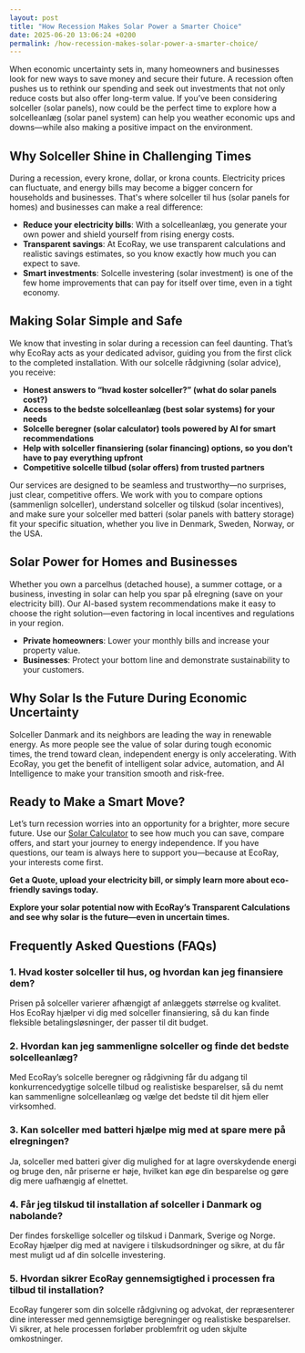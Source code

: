 ```yaml
---
layout: post
title: "How Recession Makes Solar Power a Smarter Choice"
date: 2025-06-20 13:06:24 +0200
permalink: /how-recession-makes-solar-power-a-smarter-choice/
---
```

When economic uncertainty sets in, many homeowners and businesses look for new ways to save money and secure their future. A recession often pushes us to rethink our spending and seek out investments that not only reduce costs but also offer long-term value. If you’ve been considering solceller (solar panels), now could be the perfect time to explore how a solcelleanlæg (solar panel system) can help you weather economic ups and downs—while also making a positive impact on the environment.

## Why Solceller Shine in Challenging Times

During a recession, every krone, dollar, or krona counts. Electricity prices can fluctuate, and energy bills may become a bigger concern for households and businesses. That's where solceller til hus (solar panels for homes) and businesses can make a real difference:

- **Reduce your electricity bills**: With a solcelleanlæg, you generate your own power and shield yourself from rising energy costs.
- **Transparent savings**: At EcoRay, we use transparent calculations and realistic savings estimates, so you know exactly how much you can expect to save.
- **Smart investments**: Solcelle investering (solar investment) is one of the few home improvements that can pay for itself over time, even in a tight economy.

## Making Solar Simple and Safe

We know that investing in solar during a recession can feel daunting. That’s why EcoRay acts as your dedicated advisor, guiding you from the first click to the completed installation. With our solcelle rådgivning (solar advice), you receive:

- **Honest answers to “hvad koster solceller?” (what do solar panels cost?)**
- **Access to the bedste solcelleanlæg (best solar systems) for your needs**
- **Solcelle beregner (solar calculator) tools powered by AI for smart recommendations**
- **Help with solceller finansiering (solar financing) options, so you don’t have to pay everything upfront**
- **Competitive solcelle tilbud (solar offers) from trusted partners**

Our services are designed to be seamless and trustworthy—no surprises, just clear, competitive offers. We work with you to compare options (sammenlign solceller), understand solceller og tilskud (solar incentives), and make sure your solceller med batteri (solar panels with battery storage) fit your specific situation, whether you live in Denmark, Sweden, Norway, or the USA.

## Solar Power for Homes and Businesses

Whether you own a parcelhus (detached house), a summer cottage, or a business, investing in solar can help you spar på elregning (save on your electricity bill). Our AI-based system recommendations make it easy to choose the right solution—even factoring in local incentives and regulations in your region.

- **Private homeowners**: Lower your monthly bills and increase your property value.
- **Businesses**: Protect your bottom line and demonstrate sustainability to your customers.

## Why Solar Is the Future During Economic Uncertainty

Solceller Danmark and its neighbors are leading the way in renewable energy. As more people see the value of solar during tough economic times, the trend toward clean, independent energy is only accelerating. With EcoRay, you get the benefit of intelligent solar advice, automation, and AI Intelligence to make your transition smooth and risk-free.

## Ready to Make a Smart Move?

Let’s turn recession worries into an opportunity for a brighter, more secure future. Use our [Solar Calculator](https://ecoray.dk/en/calculator) to see how much you can save, compare offers, and start your journey to energy independence. If you have questions, our team is always here to support you—because at EcoRay, your interests come first.

**Get a Quote, upload your electricity bill, or simply learn more about eco-friendly savings today.**

**Explore your solar potential now with EcoRay’s Transparent Calculations and see why solar is the future—even in uncertain times.**

## Frequently Asked Questions (FAQs)

### 1. Hvad koster solceller til hus, og hvordan kan jeg finansiere dem?
Prisen på solceller varierer afhængigt af anlæggets størrelse og kvalitet. Hos EcoRay hjælper vi dig med solceller finansiering, så du kan finde fleksible betalingsløsninger, der passer til dit budget.

### 2. Hvordan kan jeg sammenligne solceller og finde det bedste solcelleanlæg?
Med EcoRay’s solcelle beregner og rådgivning får du adgang til konkurrencedygtige solcelle tilbud og realistiske besparelser, så du nemt kan sammenligne solcelleanlæg og vælge det bedste til dit hjem eller virksomhed.

### 3. Kan solceller med batteri hjælpe mig med at spare mere på elregningen?
Ja, solceller med batteri giver dig mulighed for at lagre overskydende energi og bruge den, når priserne er høje, hvilket kan øge din besparelse og gøre dig mere uafhængig af elnettet.

### 4. Får jeg tilskud til installation af solceller i Danmark og nabolande?
Der findes forskellige solceller og tilskud i Danmark, Sverige og Norge. EcoRay hjælper dig med at navigere i tilskudsordninger og sikre, at du får mest muligt ud af din solcelle investering.

### 5. Hvordan sikrer EcoRay gennemsigtighed i processen fra tilbud til installation?
EcoRay fungerer som din solcelle rådgivning og advokat, der repræsenterer dine interesser med gennemsigtige beregninger og realistiske besparelser. Vi sikrer, at hele processen forløber problemfrit og uden skjulte omkostninger.

<script type="application/ld+json">
{
  "@context": "https://schema.org",
  "@type": "BlogPosting",
  "headline": "How Recession Makes Solar Power a Smarter Choice",
  "description": "Explore how investing in solceller and solcelleanlæg during recession can help homeowners and businesses save money and gain energy independence with EcoRay's transparent, AI-powered solar advice.",
  "author": {
    "@type": "Person",
    "name": "EcoRay",
    "description": "We act as your advisor - or “advocate” - throughout the process, always representing your interests. Using transparent calculations, realistic savings estimates, and AI-based system recommendations, we help you make an informed decision. You receive competitive offers from selected partners, and we ensure the entire journey - from first click to completed installation - is seamless and trustworthy."
  },
  "publisher": {
    "@type": "Organization",
    "name": "EcoRay",
    "logo": {
      "@type": "ImageObject",
      "url": "https://ecoray.dk/logo.png"
    }
  },
  "mainEntityOfPage": {
    "@type": "WebPage",
    "@id": "https://ecoray.dk/blog/how-recession-makes-solar-power-a-smarter-choice"
  },
  "datePublished": "2024-06-01",
  "dateModified": "2024-06-01"
}
</script>

<script type="application/ld+json">
{
  "@context": "https://schema.org",
  "@type": "FAQPage",
  "mainEntity": [
    {
      "@type": "Question",
      "name": "Hvad koster solceller til hus, og hvordan kan jeg finansiere dem?",
      "acceptedAnswer": {
        "@type": "Answer",
        "text": "Prisen på solceller varierer afhængigt af anlæggets størrelse og kvalitet. Hos EcoRay hjælper vi dig med solceller finansiering, så du kan finde fleksible betalingsløsninger, der passer til dit budget."
      }
    },
    {
      "@type": "Question",
      "name": "Hvordan kan jeg sammenligne solceller og finde det bedste solcelleanlæg?",
      "acceptedAnswer": {
        "@type": "Answer",
        "text": "Med EcoRay’s solcelle beregner og rådgivning får du adgang til konkurrencedygtige solcelle tilbud og realistiske besparelser, så du nemt kan sammenligne solcelleanlæg og vælge det bedste til dit hjem eller virksomhed."
      }
    },
    {
      "@type": "Question",
      "name": "Kan solceller med batteri hjælpe mig med at spare mere på elregningen?",
      "acceptedAnswer": {
        "@type": "Answer",
        "text": "Ja, solceller med batteri giver dig mulighed for at lagre overskydende energi og bruge den, når priserne er høje, hvilket kan øge din besparelse og gøre dig mere uafhængig af elnettet."
      }
    },
    {
      "@type": "Question",
      "name": "Får jeg tilskud til installation af solceller i Danmark og nabolande?",
      "acceptedAnswer": {
        "@type": "Answer",
        "text": "Der findes forskellige solceller og tilskud i Danmark, Sverige og Norge. EcoRay hjælper dig med at navigere i tilskudsordninger og sikre, at du får mest muligt ud af din solcelle investering."
      }
    },
    {
      "@type": "Question",
      "name": "Hvordan sikrer EcoRay gennemsigtighed i processen fra tilbud til installation?",
      "acceptedAnswer": {
        "@type": "Answer",
        "text": "EcoRay fungerer som din solcelle rådgivning og advokat, der repræsenterer dine interesser med gennemsigtige beregninger og realistiske besparelser. Vi sikrer, at hele processen forløber problemfrit og uden skjulte omkostninger."
      }
    }
  ]
}
</script>